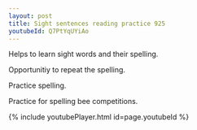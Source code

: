 ```yaml
---
layout: post
title: Sight sentences reading practice 925
youtubeId: Q7PtYqUYiAo
---
```

 
 
Helps to learn sight words and their spelling.

Opportunitiy to repeat the spelling. 

Practice spelling. 
 
Practice for spelling bee competitions. 
 
{% include youtubePlayer.html id=page.youtubeId %}
 
 

